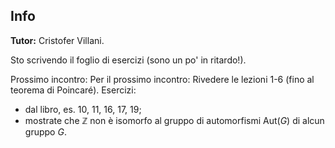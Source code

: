 ## Info

**Tutor:** Cristofer Villani.

Sto scrivendo il foglio di esercizi (sono un po' in ritardo!).

Prossimo incontro: 
Per il prossimo incontro: Rivedere le lezioni 1-6 (fino al teorema di Poincaré). 
Esercizi: 
- dal libro, es. 10, 11, 16, 17, 19;
- mostrate che $\mathbb{Z}$ non è isomorfo al gruppo di automorfismi $\text{Aut}(G)$ di alcun gruppo $G$. 


